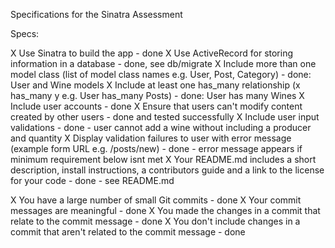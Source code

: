 Specifications for the Sinatra Assessment

Specs:

 X Use Sinatra to build the app - done
 X Use ActiveRecord for storing information in a database - done, see db/migrate
 X Include more than one model class (list of model class names e.g. User, Post, Category) - done: User and Wine models
 X Include at least one has_many relationship (x has_many y e.g. User has_many Posts) - done: User has many Wines
 X Include user accounts - done
 X Ensure that users can't modify content created by other users - done and tested successfully
 X Include user input validations - done - user cannot add a wine without including a producer and quantity
 X Display validation failures to user with error message (example form URL e.g. /posts/new) - done - error message appears if
    minimum requirement below isnt met
 X Your README.md includes a short description, install instructions, a contributors guide and a link to the license for your code - done -
  see README.md

 X You have a large number of small Git commits - done
 X Your commit messages are meaningful - done
 X You made the changes in a commit that relate to the commit message - done
 X You don't include changes in a commit that aren't related to the commit message - done
